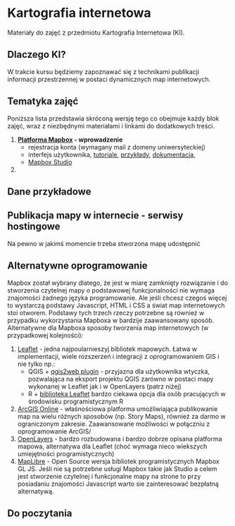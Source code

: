 # Kartografia internetowa
Materiały do zajęć z przedmiotu Kartografia Internetowa (KI). 

## Dlaczego KI?
W trakcie kursu będziemy zapoznawać się z technikami publikacji informacji przestrzennej w postaci dynamicznych map internetowych.


## Tematyka zajęć
Poniższa lista przedstawia skróconą wersję tego co obejmuje każdy blok zajęć, wraz z niezbędnymi materiałami i linkami do dodatkowych treści. 

1. **[Platforma Mapbox](https://www.mapbox.com/) - wprowadzenie**
   - rejestracja konta (wymagany mail z domeny uniwersyteckiej)
   - interfejs użytkownika, [tutoriale](https://docs.mapbox.com/help/tutorials/), [przykłady](https://docs.mapbox.com/mapbox-gl-js/example/), [dokumentacja](https://docs.mapbox.com/), 
   - [Mapbox Studio](https://studio.mapbox.com/)
2. 

## Dane przykładowe

## Publikacja mapy w internecie - serwisy hostingowe
Na pewno w jakimś momencie trzeba stworzona mapę udostępnić

## Alternatywne oprogramowanie
Mapbox został wybrany dlatego, że jest w miarę zamknięty rozwiązanie i do stworzenia czytelnej mapy o podstawowej funkcjonalności nie wymaga znajomości żadnego języka programowanie. Ale jeśli chcesz czegoś więcej to wystarczą podstawy Javascript, HTML i CSS a świat map internetowych stoi otworem. Podstawy tych trzech rzeczy potrzebne są również w przypadku wykorzystania Mapboxa w bardzije zaawansowany sposób. Alternatywne dla Mapboxa sposoby tworzenia map internetowych (w przypadkowej kolejności):

1. [Leaflet](https://leafletjs.com/) - jedna najpoularnieszyj bibliotek mapowych. Łatwa w implementacji, wiele rozszerzeń i integracji z oprogramowaniem GIS i nie tylko np.:
   - QGIS + [qgis2web plugin](https://plugins.qgis.org/plugins/qgis2web/) - przyjazna dla użytkownika wtyczka, pozwalająca na eksport projektu QGIS zarówno w postaci mapy wykonanej w Leaflet jak i w OpenLayers (patrz niżej)
   - R + [biblioteka Leaflet](https://rstudio.github.io/leaflet/) bardzo ciekawa opcja dla osób pracujących w środowisku programistycznym R
2. [ArcGIS Online](https://www.arcgis.com/index.html) - właśnościowa platforma umożliwiająca publikowanie map na wielu różnych sposobów (np. Story Maps), również za darmo w ograniczonym zakresie. Zaawansowane możliwości w połączniu z oprogramowanie ArcGIS/
3. [OpenLayers](https://openlayers.org/) - bardzo rozbudowana i bardzo dobrze opisana platforma mapowa, alternatywa dla Leaflet (choć wymaga nieco wiekszych umiejętności programistycznych)
4. [MapLibre](https://maplibre.org/) - Open Source wersja bibliotek programistycznych Mapbox GL JS. Jeśli nie są potrzebne usługi Mapbox takie jak Studio a celem jest stworzenie czytelnej i funkcjonalne mapy na strone to przy posiadaniu znajomości Javascript warto sie zainteresować bezpłatną alternatywą.


## Do poczytania

